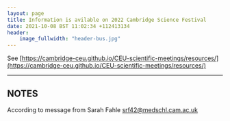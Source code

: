 ```yaml
---
layout: page
title: Information is avilable on 2022 Cambridge Science Festival
date: 2021-10-08 BST 11:02:34 +112413134
header:
    image_fullwidth: "header-bus.jpg"
---
```


See [https://cambridge-ceu.github.io/CEU-scientific-meetings/resources/](https://cambridge-ceu.github.io/CEU-scientific-meetings/resources/)

<!--more-->

---

## NOTES

According to message from Sarah Fahle [srf42@medschl.cam.ac.uk](mailto:srf42@medschl.cam.ac.uk)
